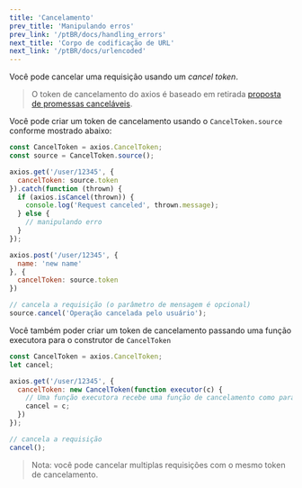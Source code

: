```yaml
---
title: 'Cancelamento'
prev_title: 'Manipulando erros'
prev_link: '/ptBR/docs/handling_errors'
next_title: 'Corpo de codificação de URL'
next_link: '/ptBR/docs/urlencoded'
---
```


Você pode cancelar uma requisição usando um *cancel token*.

> O token de cancelamento do axios é baseado em retirada [proposta de promessas canceláveis](https://github.com/tc39/proposal-cancelable-promises).

Você pode criar um token de cancelamento usando o `CancelToken.source` conforme mostrado abaixo:

```js
const CancelToken = axios.CancelToken;
const source = CancelToken.source();

axios.get('/user/12345', {
  cancelToken: source.token
}).catch(function (thrown) {
  if (axios.isCancel(thrown)) {
    console.log('Request canceled', thrown.message);
  } else {
    // manipulando erro
  }
});

axios.post('/user/12345', {
  name: 'new name'
}, {
  cancelToken: source.token
})

// cancela a requisição (o parâmetro de mensagem é opcional)
source.cancel('Operação cancelada pelo usuário');
```

Você também poder criar um token de cancelamento passando uma função executora para o construtor de `CancelToken`

```js
const CancelToken = axios.CancelToken;
let cancel;

axios.get('/user/12345', {
  cancelToken: new CancelToken(function executor(c) {
    // Uma função executora recebe uma função de cancelamento como parametro
    cancel = c;
  })
});

// cancela a requisição
cancel();
```

> Nota: você pode cancelar multiplas requisições com o mesmo token de cancelamento.
